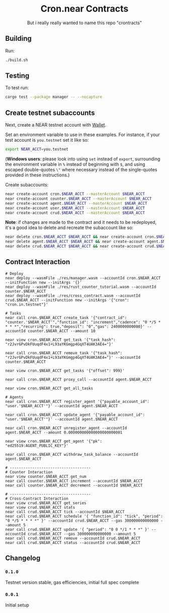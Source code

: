 <div align="center">
  <h1>
    Cron.near Contracts
  </h1>
  <p>
  But i really really wanted to name this repo "crontracts"
  </p>
</div>

## Building
Run:
```bash
./build.sh
```

## Testing
To test run:
```bash
cargo test --package manager -- --nocapture
```

## Create testnet subaccounts
Next, create a NEAR testnet account with [Wallet](https://wallet.testnet.near.org).

Set an environment variable to use in these examples. For instance, if your test account is `you.testnet` set it like so:

```bash
export NEAR_ACCT=you.testnet
```

(**Windows users**: please look into using `set` instead of `export`, surrounding the environment variable in `%` instead of beginning with `$`, and using escaped double-quotes `\"` where necessary instead of the single-quotes provided in these instructions.)

Create subaccounts:

```bash
near create-account cron.$NEAR_ACCT --masterAccount $NEAR_ACCT
near create-account counter.$NEAR_ACCT --masterAccount $NEAR_ACCT
near create-account agent.$NEAR_ACCT --masterAccount $NEAR_ACCT
near create-account user.$NEAR_ACCT --masterAccount $NEAR_ACCT
near create-account crud.$NEAR_ACCT --masterAccount $NEAR_ACCT
```

**Note**: if changes are made to the contract and it needs to be redeployed, it's a good idea to delete and recreate the subaccount like so:

```bash
near delete cron.$NEAR_ACCT $NEAR_ACCT && near create-account cron.$NEAR_ACCT --masterAccount $NEAR_ACCT
near delete agent.$NEAR_ACCT $NEAR_ACCT && near create-account agent.$NEAR_ACCT --masterAccount $NEAR_ACCT
near delete crud.$NEAR_ACCT $NEAR_ACCT && near create-account crud.$NEAR_ACCT --masterAccount $NEAR_ACCT
```

## Contract Interaction

```
# Deploy
near deploy --wasmFile ./res/manager.wasm --accountId cron.$NEAR_ACCT --initFunction new --initArgs '{}'
near deploy --wasmFile ./res/rust_counter_tutorial.wasm --accountId counter.$NEAR_ACCT
near deploy --wasmFile ./res/cross_contract.wasm --accountId crud.$NEAR_ACCT --initFunction new --initArgs '{"cron": "cron.in.testnet"}'

# Tasks
near call cron.$NEAR_ACCT create_task '{"contract_id": "counter.'$NEAR_ACCT'","function_id": "increment","cadence": "0 */5 * * * *","recurring": true,"deposit": "0","gas": 2400000000000}' --accountId counter.$NEAR_ACCT --amount 10

near view cron.$NEAR_ACCT get_task '{"task_hash": "r2JvrGPvDkFUuqdF4x1+L93aYKGmgp4GqXT4UAK3AE4="}'

near call cron.$NEAR_ACCT remove_task '{"task_hash": "r2JvrGPvDkFUuqdF4x1+L93aYKGmgp4GqXT4UAK3AE4="}' --accountId counter.$NEAR_ACCT

near view cron.$NEAR_ACCT get_tasks '{"offset": 999}'

near call cron.$NEAR_ACCT proxy_call --accountId agent.$NEAR_ACCT

near view cron.$NEAR_ACCT get_all_tasks

# Agents
near call cron.$NEAR_ACCT register_agent '{"payable_account_id": "user.'$NEAR_ACCT'"}' --accountId agent.$NEAR_ACCT

near call cron.$NEAR_ACCT update_agent '{"payable_account_id": "user.'$NEAR_ACCT'"}' --accountId agent.$NEAR_ACCT

near call cron.$NEAR_ACCT unregister_agent --accountId agent.$NEAR_ACCT --amount 0.000000000000000000000001

near view cron.$NEAR_ACCT get_agent '{"pk": "ed25519:AGENT_PUBLIC_KEY"}'

near call cron.$NEAR_ACCT withdraw_task_balance --accountId agent.$NEAR_ACCT

# ------------------------------------
# Counter Interaction
near view counter.$NEAR_ACCT get_num
near call counter.$NEAR_ACCT increment --accountId $NEAR_ACCT
near call counter.$NEAR_ACCT decrement --accountId $NEAR_ACCT

# ------------------------------------
# Cross-Contract Interaction
near view crud.$NEAR_ACCT get_series
near view crud.$NEAR_ACCT stats
near call crud.$NEAR_ACCT tick --accountId $NEAR_ACCT
near call crud.$NEAR_ACCT schedule '{ "function_id": "tick", "period": "0 */5 * * * *" }' --accountId crud.$NEAR_ACCT --gas 300000000000000 --amount 5
near call crud.$NEAR_ACCT update '{ "period": "0 0 */1 * * *" }' --accountId crud.$NEAR_ACCT --gas 300000000000000 --amount 5
near call crud.$NEAR_ACCT remove --accountId crud.$NEAR_ACCT
near call crud.$NEAR_ACCT status --accountId crud.$NEAR_ACCT
```

## Changelog

### `0.1.0`

Testnet version stable, gas efficiencies, initial full spec complete

### `0.0.1`

Initial setup